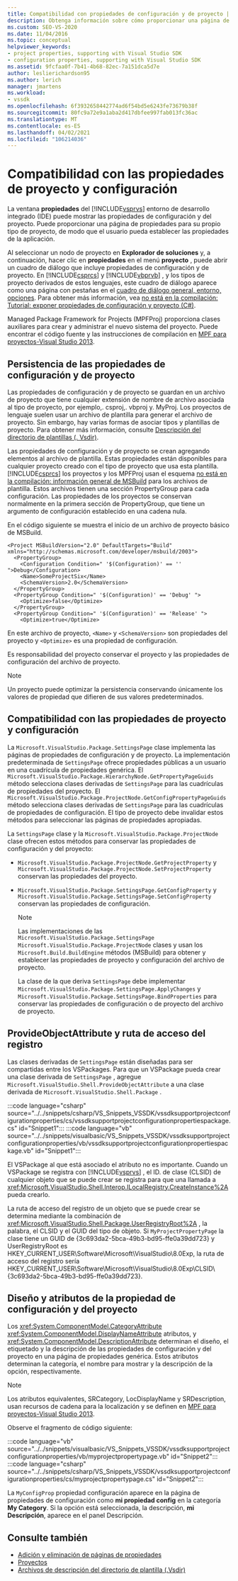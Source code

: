 ```yaml
---
title: Compatibilidad con propiedades de configuración y de proyecto | Microsoft Docs
description: Obtenga información sobre cómo proporcionar una página de propiedades para su propio tipo de proyecto en el IDE de Visual Studio, que puede mostrar las propiedades extendidas del proyecto y la configuración.
ms.custom: SEO-VS-2020
ms.date: 11/04/2016
ms.topic: conceptual
helpviewer_keywords:
- project properties, supporting with Visual Studio SDK
- configuration properties, supporting with Visual Studio SDK
ms.assetid: 9fcfaa0f-7b41-4b68-82ec-7a151dca5d7e
author: leslierichardson95
ms.author: lerich
manager: jmartens
ms.workload:
- vssdk
ms.openlocfilehash: 6f3932658442774ad6f54bd5e6243fe73679b38f
ms.sourcegitcommit: 80fc9a72e9a1aba2d417dbfee997fab013fc36ac
ms.translationtype: MT
ms.contentlocale: es-ES
ms.lasthandoff: 04/02/2021
ms.locfileid: "106214036"
---
```

# <a name="support-for-project-and-configuration-properties"></a>Compatibilidad con las propiedades de proyecto y configuración
La ventana **propiedades** del [!INCLUDE[vsprvs](../../code-quality/includes/vsprvs_md.md)] entorno de desarrollo integrado (IDE) puede mostrar las propiedades de configuración y del proyecto. Puede proporcionar una página de propiedades para su propio tipo de proyecto, de modo que el usuario pueda establecer las propiedades de la aplicación.

 Al seleccionar un nodo de proyecto en **Explorador de soluciones** y, a continuación, hacer clic en **propiedades** en el menú **proyecto** , puede abrir un cuadro de diálogo que incluye propiedades de configuración y de proyecto. En [!INCLUDE[csprcs](../../data-tools/includes/csprcs_md.md)] y [!INCLUDE[vbprvb](../../code-quality/includes/vbprvb_md.md)] , y los tipos de proyecto derivados de estos lenguajes, este cuadro de diálogo aparece como una página con pestañas en el [cuadro de diálogo general, entorno, opciones](../../ide/reference/general-environment-options-dialog-box.md). Para obtener más información, vea [no está en la compilación: Tutorial: exponer propiedades de configuración y proyecto (C#)](/previous-versions/bb166517(v=vs.100)).

 Managed Package Framework for Projects (MPFProj) proporciona clases auxiliares para crear y administrar el nuevo sistema del proyecto. Puede encontrar el código fuente y las instrucciones de compilación en [MPF para proyectos-Visual Studio 2013](https://github.com/tunnelvisionlabs/MPFProj10).

## <a name="persistence-of-project-and-configuration-properties"></a>Persistencia de las propiedades de configuración y de proyecto
 Las propiedades de configuración y de proyecto se guardan en un archivo de proyecto que tiene cualquier extensión de nombre de archivo asociada al tipo de proyecto, por ejemplo,. csproj,. vbproj y. MyProj. Los proyectos de lenguaje suelen usar un archivo de plantilla para generar el archivo de proyecto. Sin embargo, hay varias formas de asociar tipos y plantillas de proyecto. Para obtener más información, consulte [Descripción del directorio de plantillas (. Vsdir)](../../extensibility/internals/template-directory-description-dot-vsdir-files.md).

 Las propiedades de configuración y de proyecto se crean agregando elementos al archivo de plantilla. Estas propiedades están disponibles para cualquier proyecto creado con el tipo de proyecto que usa esta plantilla. [!INCLUDE[csprcs](../../data-tools/includes/csprcs_md.md)] los proyectos y los MPFProj usan el esquema [no está en la compilación: información general de MSBuild](/previous-versions/visualstudio/visual-studio-2008/ms171452(v=vs.90)) para los archivos de plantilla. Estos archivos tienen una sección PropertyGroup para cada configuración. Las propiedades de los proyectos se conservan normalmente en la primera sección de PropertyGroup, que tiene un argumento de configuración establecido en una cadena nula.

 En el código siguiente se muestra el inicio de un archivo de proyecto básico de MSBuild.

```
<Project MSBuildVersion="2.0" DefaultTargets="Build" xmlns="http://schemas.microsoft.com/developer/msbuild/2003">
  <PropertyGroup>
    <Configuration Condition=" '$(Configuration)' == '' ">Debug</Configuration>
    <Name>SomeProjectSix</Name>
    <SchemaVersion>2.0</SchemaVersion>
  </PropertyGroup>
  <PropertyGroup Condition=" '$(Configuration)' == 'Debug' ">
    <Optimize>false</Optimize>
  </PropertyGroup>
  <PropertyGroup Condition=" '$(Configuration)' == 'Release' ">
    <Optimize>true</Optimize>
```

 En este archivo de proyecto, `<Name>` y `<SchemaVersion>` son propiedades del proyecto y `<Optimize>` es una propiedad de configuración.

 Es responsabilidad del proyecto conservar el proyecto y las propiedades de configuración del archivo de proyecto.

> [!NOTE]
> Un proyecto puede optimizar la persistencia conservando únicamente los valores de propiedad que difieren de sus valores predeterminados.

## <a name="support-for-project-and-configuration-properties"></a>Compatibilidad con las propiedades de proyecto y configuración
 La `Microsoft.VisualStudio.Package.SettingsPage` clase implementa las páginas de propiedades de configuración y de proyecto. La implementación predeterminada de `SettingsPage` ofrece propiedades públicas a un usuario en una cuadrícula de propiedades genérica. El `Microsoft.VisualStudio.Package.HierarchyNode.GetPropertyPageGuids` método selecciona clases derivadas de `SettingsPage` para las cuadrículas de propiedades del proyecto. El `Microsoft.VisualStudio.Package.ProjectNode.GetConfigPropertyPageGuids` método selecciona clases derivadas de `SettingsPage` para las cuadrículas de propiedades de configuración. El tipo de proyecto debe invalidar estos métodos para seleccionar las páginas de propiedades apropiadas.

 La `SettingsPage` clase y la `Microsoft.VisualStudio.Package.ProjectNode` clase ofrecen estos métodos para conservar las propiedades de configuración y del proyecto:

- `Microsoft.VisualStudio.Package.ProjectNode.GetProjectProperty` y `Microsoft.VisualStudio.Package.ProjectNode.SetProjectProperty` conservan las propiedades del proyecto.

- `Microsoft.VisualStudio.Package.SettingsPage.GetConfigProperty` y `Microsoft.VisualStudio.Package.SettingsPage.SetConfigProperty` conservan las propiedades de configuración.

  > [!NOTE]
  > Las implementaciones de las `Microsoft.VisualStudio.Package.SettingsPage` `Microsoft.VisualStudio.Package.ProjectNode` clases y usan los `Microsoft.Build.BuildEngine` métodos (MSBuild) para obtener y establecer las propiedades de proyecto y configuración del archivo de proyecto.

  La clase de la que deriva `SettingsPage` debe implementar `Microsoft.VisualStudio.Package.SettingsPage.ApplyChanges` y `Microsoft.VisualStudio.Package.SettingsPage.BindProperties` para conservar las propiedades de configuración o de proyecto del archivo de proyecto.

## <a name="provideobjectattribute-and-registry-path"></a>ProvideObjectAttribute y ruta de acceso del registro
 Las clases derivadas de `SettingsPage` están diseñadas para ser compartidas entre los VSPackages. Para que un VSPackage pueda crear una clase derivada de `SettingsPage` , agregue `Microsoft.VisualStudio.Shell.ProvideObjectAttribute` a una clase derivada de `Microsoft.VisualStudio.Shell.Package` .

 :::code language="csharp" source="../../snippets/csharp/VS_Snippets_VSSDK/vssdksupportprojectconfigurationproperties/cs/vssdksupportprojectconfigurationpropertiespackage.cs" id="Snippet1":::
 :::code language="vb" source="../../snippets/visualbasic/VS_Snippets_VSSDK/vssdksupportprojectconfigurationproperties/vb/vssdksupportprojectconfigurationpropertiespackage.vb" id="Snippet1":::

 El VSPackage al que está asociado el atributo no es importante. Cuando un VSPackage se registra con [!INCLUDE[vsprvs](../../code-quality/includes/vsprvs_md.md)] , el ID. de clase (CLSID) de cualquier objeto que se puede crear se registra para que una llamada a <xref:Microsoft.VisualStudio.Shell.Interop.ILocalRegistry.CreateInstance%2A> pueda crearlo.

 La ruta de acceso del registro de un objeto que se puede crear se determina mediante la combinación de <xref:Microsoft.VisualStudio.Shell.Package.UserRegistryRoot%2A> , la palabra, el CLSID y el GUID del tipo de objeto. Si `MyProjectPropertyPage` la clase tiene un GUID de {3c693da2-5bca-49b3-bd95-ffe0a39dd723} y UserRegistryRoot es HKEY_CURRENT_USER\Software\Microsoft\VisualStudio\8.0Exp, la ruta de acceso del registro sería HKEY_CURRENT_USER\Software\Microsoft\VisualStudio\8.0Exp\CLSID\\ {3c693da2-5bca-49b3-bd95-ffe0a39dd723}.

## <a name="project-and-configuration-property-attributes-and-layout"></a>Diseño y atributos de la propiedad de configuración y del proyecto
 Los <xref:System.ComponentModel.CategoryAttribute> <xref:System.ComponentModel.DisplayNameAttribute> atributos, y <xref:System.ComponentModel.DescriptionAttribute> determinan el diseño, el etiquetado y la descripción de las propiedades de configuración y del proyecto en una página de propiedades genérica. Estos atributos determinan la categoría, el nombre para mostrar y la descripción de la opción, respectivamente.

> [!NOTE]
> Los atributos equivalentes, SRCategory, LocDisplayName y SRDescription, usan recursos de cadena para la localización y se definen en [MPF para proyectos-Visual Studio 2013](https://github.com/tunnelvisionlabs/MPFProj10).

 Observe el fragmento de código siguiente:

 :::code language="vb" source="../../snippets/visualbasic/VS_Snippets_VSSDK/vssdksupportprojectconfigurationproperties/vb/myprojectpropertypage.vb" id="Snippet2":::
 :::code language="csharp" source="../../snippets/csharp/VS_Snippets_VSSDK/vssdksupportprojectconfigurationproperties/cs/myprojectpropertypage.cs" id="Snippet2":::

 La `MyConfigProp` propiedad configuración aparece en la página de propiedades de configuración como **mi propiedad config** en la categoría **My Category**. Si la opción está seleccionada, la descripción, **mi Descripción**, aparece en el panel Descripción.

## <a name="see-also"></a>Consulte también
- [Adición y eliminación de páginas de propiedades](../../extensibility/adding-and-removing-property-pages.md)
- [Proyectos](../../extensibility/internals/projects.md)
- [Archivos de descripción del directorio de plantilla (.Vsdir)](../../extensibility/internals/template-directory-description-dot-vsdir-files.md)